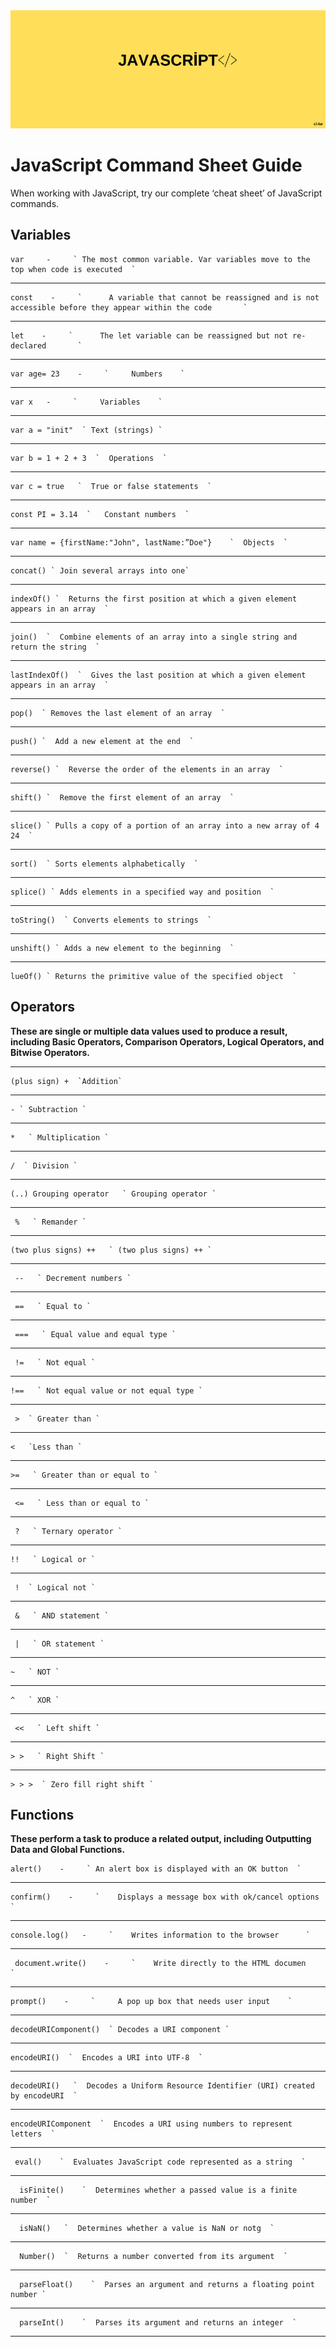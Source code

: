 <div align="center">
	<img src="guide/images/branding/JS.png" title="JavaScript Command Sheet" alt="JavaScript Command Sheet" />
</div>

# JavaScript Command Sheet Guide

When working with JavaScript, try our complete ‘cheat sheet’ of JavaScript commands. 

## Variables




   	var     -     ` The most common variable. Var variables move to the top when code is executed  ` 
   ______________________________________________________________________________________________________________
   
   	const    -     `      A variable that cannot be reassigned and is not accessible before they appear within the code       `
   
   ______________________________________________________________________________________________________________
  
   	let    -     `      The let variable can be reassigned but not re-declared       `
   
   ______________________________________________________________________________________________________________

   	var age= 23    -     `     Numbers    `

   ______________________________________________________________________________________________________________
   
   	var x   -     `     Variables    `
   
   ______________________________________________________________________________________________________________
   
   	var a = "init"  ` Text (strings) ` 
   
   ______________________________________________________________________________________________________________
   
   	var b = 1 + 2 + 3  `  Operations  ` 

   ______________________________________________________________________________________________________________

   	var c = true   `  True or false statements  ` 

   ______________________________________________________________________________________________________________

   	const PI = 3.14  `   Constant numbers  ` 

   ______________________________________________________________________________________________________________

   	var name = {firstName:"John", lastName:”Doe"}    `  Objects  ` 

   ______________________________________________________________________________________________________________

  	concat() ` Join several arrays into one` 

   ______________________________________________________________________________________________________________

  	indexOf() `  Returns the first position at which a given element appears in an array  ` 

   ______________________________________________________________________________________________________________

  	join()  `  Combine elements of an array into a single string and return the string  ` 

   ______________________________________________________________________________________________________________

	lastIndexOf()  `  Gives the last position at which a given element appears in an array  ` 

   ______________________________________________________________________________________________________________

  	pop()  ` Removes the last element of an array  ` 

   ______________________________________________________________________________________________________________

  	push() `  Add a new element at the end  ` 

   ______________________________________________________________________________________________________________

  	reverse() `  Reverse the order of the elements in an array  ` 

   ______________________________________________________________________________________________________________


	shift() `  Remove the first element of an array  ` 
   ______________________________________________________________________________________________________________

	slice() ` Pulls a copy of a portion of an array into a new array of 4 24  ` 

   ______________________________________________________________________________________________________________

	sort()  ` Sorts elements alphabetically  ` 

   ______________________________________________________________________________________________________________

	splice() ` Adds elements in a specified way and position  ` 

   ______________________________________________________________________________________________________________

	toString()  ` Converts elements to strings  ` 

   ______________________________________________________________________________________________________________

	unshift() ` Adds a new element to the beginning  `   

   ______________________________________________________________________________________________________________

	lueOf() ` Returns the primitive value of the specified object  ` 
   

   
## Operators

**These are single or multiple data values used to produce a result, including Basic Operators, Comparison Operators, Logical Operators, and Bitwise Operators.**

 ______________________________________________________________________________________________________________
 

	(plus sign) +  `Addition`

______________________________________________________________________________________________________________

	- ` Subtraction `

______________________________________________________________________________________________________________

	*   ` Multiplication `

 ______________________________________________________________________________________________________________
 
 
	/  ` Division `

 ______________________________________________________________________________________________________________
 
 
 	(..) Grouping operator   ` Grouping operator `

 ______________________________________________________________________________________________________________
 
	 %   ` Remander `

 ______________________________________________________________________________________________________________
 
 	(two plus signs) ++   ` (two plus signs) ++ `

 ______________________________________________________________________________________________________________
 
	 --   ` Decrement numbers `

 ______________________________________________________________________________________________________________
 
	 ==   ` Equal to `

 ______________________________________________________________________________________________________________
 
	 ===   ` Equal value and equal type `

 ______________________________________________________________________________________________________________
 
	 !=   ` Not equal `

 ______________________________________________________________________________________________________________
 
 	!==   ` Not equal value or not equal type `

 ______________________________________________________________________________________________________________
 
	 >  ` Greater than `

 ______________________________________________________________________________________________________________
 
 	<   `Less than `

 ______________________________________________________________________________________________________________

 	>=   ` Greater than or equal to `

 ______________________________________________________________________________________________________________

	 <=   ` Less than or equal to `

 ______________________________________________________________________________________________________________

	 ?   ` Ternary operator `

 ______________________________________________________________________________________________________________

 	!!   ` Logical or `

 ______________________________________________________________________________________________________________

	 !  ` Logical not `

 ______________________________________________________________________________________________________________

	 &   ` AND statement `

 ______________________________________________________________________________________________________________

	 |   ` OR statement `

 ______________________________________________________________________________________________________________

 	~   ` NOT `

 ______________________________________________________________________________________________________________

 	^   ` XOR `

 ______________________________________________________________________________________________________________

	 <<   ` Left shift `

 ______________________________________________________________________________________________________________

 	> >   ` Right Shift `

 ______________________________________________________________________________________________________________

 	> > >  ` Zero fill right shift `
 
 
 ## Functions
 
 **These perform a task to produce a related output, including Outputting Data and Global Functions.**
 
    alert()    -     ` An alert box is displayed with an OK button  ` 
   ______________________________________________________________________________________________________________
   
    confirm()    -     `    Displays a message box with ok/cancel options     `
   
   ______________________________________________________________________________________________________________
  
    console.log()   -     `    Writes information to the browser      `
   
   ______________________________________________________________________________________________________________

     document.write()    -     `    Write directly to the HTML documen    `

   ______________________________________________________________________________________________________________
   
    prompt()    -     `     A pop up box that needs user input    `
   
   ______________________________________________________________________________________________________________
   
    decodeURIComponent()  ` Decodes a URI component ` 
   
   ______________________________________________________________________________________________________________
   
    encodeURI()  `  Encodes a URI into UTF-8  ` 

   ______________________________________________________________________________________________________________

    decodeURI()   `  Decodes a Uniform Resource Identifier (URI) created by encodeURI  ` 

   ______________________________________________________________________________________________________________

    encodeURIComponent  `  Encodes a URI using numbers to represent letters  ` 

   ______________________________________________________________________________________________________________

     eval()    `  Evaluates JavaScript code represented as a string  ` 

   ______________________________________________________________________________________________________________
   
      isFinite()    `  Determines whether a passed value is a finite number  ` 

   ______________________________________________________________________________________________________________
   
      isNaN()   `  Determines whether a value is NaN or notg  ` 

   ______________________________________________________________________________________________________________
   
      Number()  `  Returns a number converted from its argument  ` 

   ______________________________________________________________________________________________________________
   
      parseFloat()    `  Parses an argument and returns a floating point number ` 

   ______________________________________________________________________________________________________________
   
      parseInt()    `  Parses its argument and returns an integer  ` 

   ______________________________________________________________________________________________________________
   
   
   






